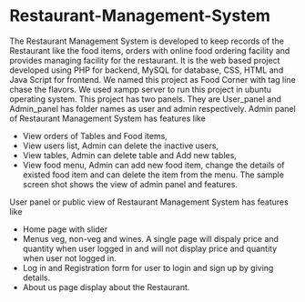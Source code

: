 # Restaurant-Management-System
The Restaurant Management System is developed to keep records of the Restaurant like the food items, orders with online food ordering facility and provides managing facility for the restaurant. It is the web based project developed using PHP for backend, MySQL for database, CSS, HTML and Java Script for frontend. We named this project as Food Corner with tag line chase the flavors. We used xampp server to run this project in ubuntu operating system.
This project has two panels. They are User_panel and Admin_panel has folder names as user and admin respectively.
Admin panel of Restaurant Management System has features like 
* View orders of Tables and Food items,
* View users list, Admin can delete the inactive users,
* View tables, Admin can delete table and Add new tables,
* View food menu, Admin can add new food item, change the details of existed food item and can delete the item from the menu.
The sample screen shot shows the view of admin panel and features.

User panel or public view of Restaurant Management System has features like
* Home page with slider
* Menus veg, non-veg and wines. A single page will dispaly price and quantity when user logged in and will not display price and quantity when user not logged in.
* Log in and Registration form for user to login and sign up by giving details.
* About us page display about the Restaurant.
